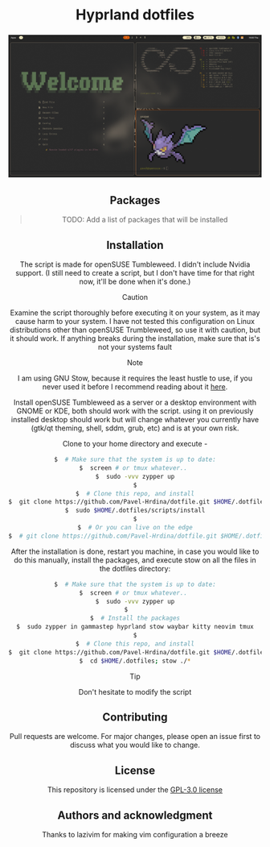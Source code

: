 [//]: ###### (Documentation for me, when I need to install my system again. Pavel Hrdina)

<div align="center">
    <h1>Hyprland dotfiles</h1>
    <h3></h3>
</div>

<div align="center">
    <img src="./pictures/screenshot.png" alt="banner" width="auto"/>
<div>

## Packages

> TODO: Add a list of packages that will be installed

## Installation

The script is made for openSUSE Tumbleweed. I didn't include Nvidia support.
(I still need to create a script, but I don't have time for that right now,
it'll be done when it's done.)

> [!CAUTION]
> Examine the script thoroughly before executing it on your system,
> as it may cause harm to your system. I have not tested this
> configuration on Linux distributions other than openSUSE Trumbleweed,
> so use it with caution, but it should work. If anything breaks during 
> the installation, make sure that is's not your systems fault

> [!NOTE]
> I am using GNU Stow, because it requires the least hustle to use,
> if you never used it before I recommend reading about it [here](https://www.gnu.org/software/stow/).

Install openSUSE Tumbleweed as a server or a desktop environment with
GNOME or KDE, both should work with the script. using it on previously
installed desktop should work but will change whatever you currently
have (gtk/qt theming, shell, sddm, grub, etc) and is at your own risk.

Clone to your home directory and execute -

```bash
$  # Make sure that the system is up to date:
$  screen # or tmux whatever.. 
$  sudo -vvv zypper up
$
$  # Clone this repo, and install
$  git clone https://github.com/Pavel-Hrdina/dotfile.git $HOME/.dotfiles && cd $HOME/.dotfiles
$  sudo $HOME/.dotfiles/scripts/install
$
$  # Or you can live on the edge
$  # git clone https://github.com/Pavel-Hrdina/dotfile.git $HOME/.dotfiles cd && cd $HOME/.dotfiles && sudo $HOME/.dotfiles/scripts/install
```

After the installation is done, restart you machine, in case you would
like to do this manually, install the packages, and execute stow on all
the files in the dotfiles directory:

```bash
$  # Make sure that the system is up to date:
$  screen # or tmux whatever.. 
$  sudo -vvv zypper up
$     
$  # Install the packages
$  sudo zypper in gammastep hyprland stow waybar kitty neovim tmux
$
$  # Clone this repo, and install
$  git clone https://github.com/Pavel-Hrdina/dotfile.git $HOME/.dotfiles
$  cd $HOME/.dotfiles; stow ./*
```

> [!TIP]
> Don't hesitate to modify the script

## Contributing

Pull requests are welcome. For major changes, please open an issue first
to discuss what you would like to change.

## License

This repository is licensed under the [GPL-3.0 license](https://github.com/Pavel-Hrdina/dotfiles/blob/master/LICENSE)

## Authors and acknowledgment

Thanks to lazivim for making vim configuration a breeze 
